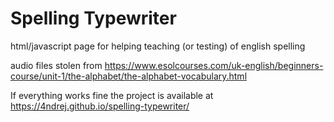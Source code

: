 # Spelling Typewriter

html/javascript page for helping teaching (or testing) of english spelling

audio files stolen from https://www.esolcourses.com/uk-english/beginners-course/unit-1/the-alphabet/the-alphabet-vocabulary.html

If everything works fine the project is available at https://4ndrej.github.io/spelling-typewriter/